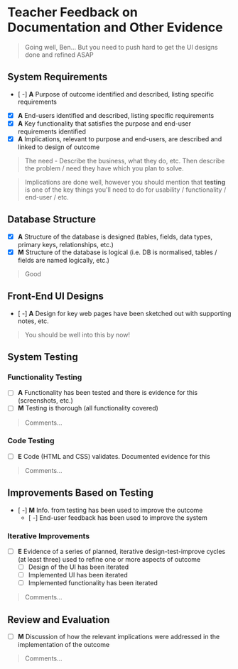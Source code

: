 # Teacher Feedback on Documentation and Other Evidence

> Going well, Ben... But you need to push hard to get the UI designs done and refined ASAP


## System Requirements	

- [ -] **A** Purpose of outcome identified and described, listing specific requirements
- [x] **A** End-users identified and described, listing specific requirements
- [x] **A** Key functionality that satisfies the purpose and end-user requirements identified
- [x] **A** Implications, relevant to purpose and end-users, are described and linked to design of outcome

> The need - Describe the business, what they do, etc. Then describe the problem / need they have which you plan to solve.

> Implications are done well, however you should mention that **testing** is one of the key things you'll need to do for usability / functionality / end-user / etc.


## Database Structure	

- [x] **A** Structure of the database is designed (tables, fields, data types, primary keys, relationships, etc.)
- [x] **M** Structure of the database is logical (i.e. DB is normalised, tables / fields are named logically, etc.)

> Good


## Front-End UI Designs

- [ -] **A** Design for key web pages have been sketched out with supporting notes, etc.

> You should be well into this by now!


## System Testing

### Functionality Testing

- [ ] **A** Functionality has been tested and there is evidence for this (screenshots, etc.)
- [ ] **M** Testing is thorough (all functionality covered)

> Comments...  

### Code Testing

- [ ] **E** Code (HTML and CSS) validates. Documented evidence for this

> Comments...  


## Improvements Based on Testing

- [ -] **M** Info. from testing has been used to improve the outcome
    - [ -] End-user feedback has been used to improve the system

### Iterative Improvements

- [ ] **E** Evidence of a series of planned, iterative design-test-improve cycles (at least three) used to refine one or more aspects of outcome
    - [ ] Design of the UI has been iterated
    - [ ] Implemented UI has been iterated
    - [ ] Implemented functionality has been iterated

> Comments...  


## Review and Evaluation

- [ ] **M** Discussion of how the relevant implications were addressed in the implementation of the outcome

> Comments...

